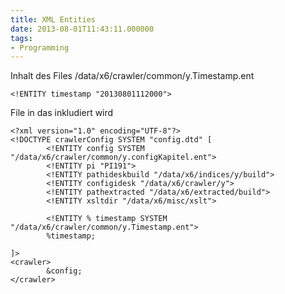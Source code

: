 ```yaml
---
title: XML Entities
date: 2013-08-01T11:43:11.000000
tags: 
- Programming
---
```



Inhalt des Files /data/x6/crawler/common/y.Timestamp.ent

    <!ENTITY timestamp "20130801112000">

File in das inkludiert wird

~~~
<?xml version="1.0" encoding="UTF-8"?>
<!DOCTYPE crawlerConfig SYSTEM "config.dtd" [
        <!ENTITY config SYSTEM "/data/x6/crawler/common/y.configKapitel.ent">
        <!ENTITY pi "PI191">
        <!ENTITY pathideskbuild "/data/x6/indices/y/build">
        <!ENTITY configidesk "/data/x6/crawler/y">
        <!ENTITY pathextracted "/data/x6/extracted/build">
        <!ENTITY xsltdir "/data/x6/misc/xslt">

        <!ENTITY % timestamp SYSTEM "/data/x6/crawler/common/y.Timestamp.ent">
        %timestamp;

]>
<crawler>
        &config;
</crawler>
~~~

